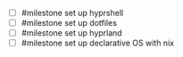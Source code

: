 - [ ] #milestone set up hyprshell
- [ ] #milestone set up dotfiles
- [ ] #milestone set up hyprland
- [ ] #milestone set up declarative OS with nix